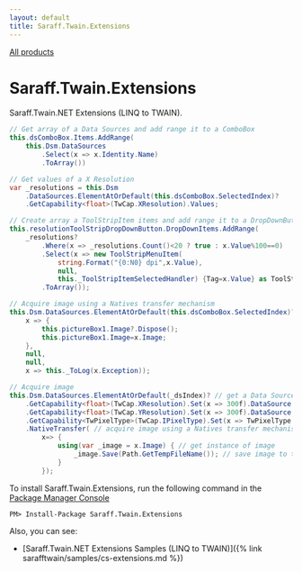```yaml
---
layout: default
title: Saraff.Twain.Extensions
---
```

[All products](../../)
# Saraff.Twain.Extensions
Saraff.Twain.NET Extensions (LINQ to TWAIN).

```c#
// Get array of a Data Sources and add range it to a ComboBox
this.dsComboBox.Items.AddRange(
    this.Dsm.DataSources
        .Select(x => x.Identity.Name)
        .ToArray())
```

```c#
// Get values of a X Resolution
var _resolutions = this.Dsm
    .DataSources.ElementAtOrDefault(this.dsComboBox.SelectedIndex)?
    .GetCapability<float>(TwCap.XResolution).Values;

// Create array a ToolStripItem items and add range it to a DropDownButton
this.resolutionToolStripDropDownButton.DropDownItems.AddRange(
    _resolutions?
        .Where(x => _resolutions.Count()<20 ? true : x.Value%100==0)
        .Select(x => new ToolStripMenuItem(
            string.Format("{0:N0} dpi",x.Value),
            null,
            this._ToolStripItemSelectedHandler) {Tag=x.Value} as ToolStripItem)
        .ToArray());
```

```c#
// Acquire image using a Natives transfer mechanism
this.Dsm.DataSources.ElementAtOrDefault(this.dsComboBox.SelectedIndex)?.NativeTransfer(
    x => {
        this.pictureBox1.Image?.Dispose();
        this.pictureBox1.Image=x.Image;
    },
    null,
    null,
    x => this._ToLog(x.Exception));
```

```c#
// Acquire image
this.Dsm.DataSources.ElementAtOrDefault(_dsIndex)? // get a Data Source
    .GetCapability<float>(TwCap.XResolution).Set(x => 300f).DataSource // set a X Resolution to 300 dpi
    .GetCapability<float>(TwCap.YResolution).Set(x => 300f).DataSource // set a Y Resolution to 300 dpi
    .GetCapability<TwPixelType>(TwCap.IPixelType).Set(x => TwPixelType.RGB).DataSource // set a Pixel Type to a RGB
    .NativeTransfer( // acquire image using a Natives transfer mechanism
        x=> {
            using(var _image = x.Image) { // get instance of image
                _image.Save(Path.GetTempFileName()); // save image to temporary file
            }
        });
```

To install Saraff.Twain.Extensions, run the following command in the [Package Manager Console](https://docs.nuget.org/docs/start-here/using-the-package-manager-console)
```
PM> Install-Package Saraff.Twain.Extensions
```
Also, you can see: 
* [Saraff.Twain.NET Extensions Samples (LINQ to TWAIN)]({% link sarafftwain/samples/cs-extensions.md %})
